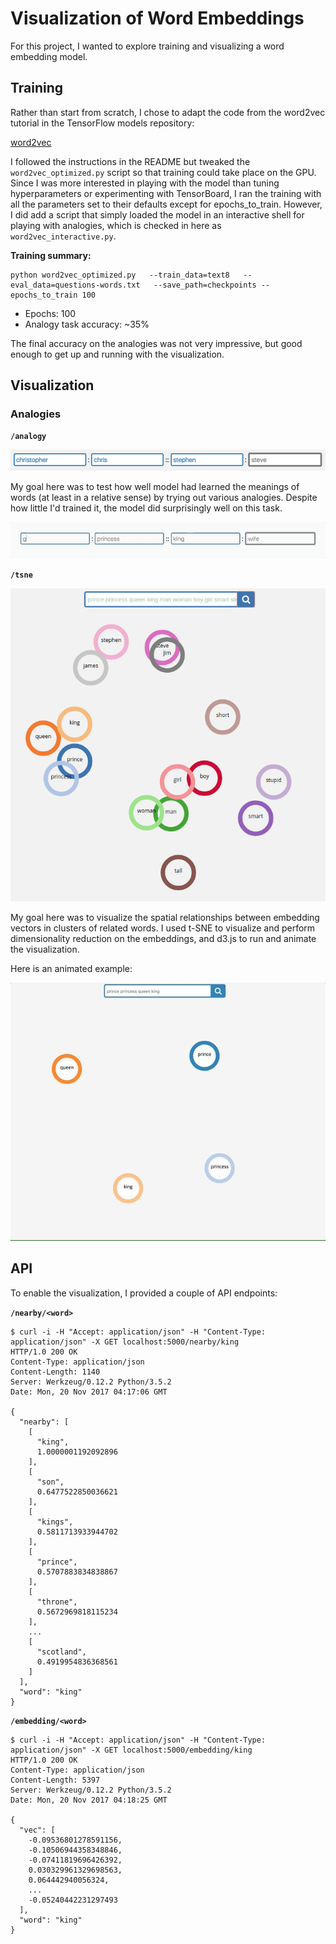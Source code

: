 # Visualization of Word Embeddings

For this project, I wanted to explore training and visualizing a word
embedding model.

## Training

Rather than start from scratch, I chose to adapt the code from the word2vec
tutorial in the TensorFlow models repository:

[word2vec](https://github.com/tensorflow/models/tree/master/tutorials/embedding)

I followed the instructions in the README but tweaked the
`word2vec_optimized.py` script so that training could take place on
the GPU. Since I was more interested in playing with the model than tuning
hyperparameters or experimenting with TensorBoard, I ran the training with all
the parameters set to their defaults except for epochs_to_train. However, I did add a script that simply
loaded the model in an interactive shell for playing with analogies, which is
checked in here as `word2vec_interactive.py`.

**Training summary:**

```
python word2vec_optimized.py   --train_data=text8   --eval_data=questions-words.txt   --save_path=checkpoints --epochs_to_train 100
```

- Epochs: 100
- Analogy task accuracy: ~35%

The final accuracy on the analogies was not very impressive, but good enough to
get up and running with the visualization.

## Visualization

### Analogies

**`/analogy`**

![Analogy Example](analogy_example.png)

My goal here was to test how well model had learned the meanings of words (at
least in a relative sense) by trying out various analogies. Despite how little
I'd trained it, the model did surprisingly well on this task.

![Analogy Animation](analogy_animated.gif)

**`/tsne`**

![t-SNE Example Visualization](tsne_example.png)

My goal here was to visualize the spatial relationships between embedding
vectors in clusters of related words. I used t-SNE to visualize and perform
dimensionality reduction on the embeddings, and d3.js to run and animate the
visualization.

Here is an animated example:

![t-SNE Animation](tsne_animated.gif)

## API

To enable the visualization, I provided a couple of API endpoints:

**`/nearby/<word>`**

```
$ curl -i -H "Accept: application/json" -H "Content-Type: application/json" -X GET localhost:5000/nearby/king
HTTP/1.0 200 OK
Content-Type: application/json
Content-Length: 1140
Server: Werkzeug/0.12.2 Python/3.5.2
Date: Mon, 20 Nov 2017 04:17:06 GMT

{
  "nearby": [
    [
      "king",
      1.0000001192092896
    ],
    [
      "son",
      0.6477522850036621
    ],
    [
      "kings",
      0.5811713933944702
    ],
    [
      "prince",
      0.5707883834838867
    ],
    [
      "throne",
      0.5672969818115234
    ],
    ...
    [
      "scotland",
      0.4919954836368561
    ]
  ],
  "word": "king"
}
```

**`/embedding/<word>`**

```
$ curl -i -H "Accept: application/json" -H "Content-Type: application/json" -X GET localhost:5000/embedding/king
HTTP/1.0 200 OK
Content-Type: application/json
Content-Length: 5397
Server: Werkzeug/0.12.2 Python/3.5.2
Date: Mon, 20 Nov 2017 04:18:25 GMT

{
  "vec": [
    -0.09536801278591156,
    -0.10506944358348846,
    -0.07411819696426392,
    0.030329961329698563,
    0.064442940056324,
    ...
    -0.05240442231297493
  ],
  "word": "king"
}
```
